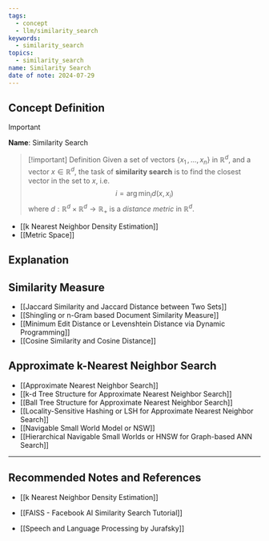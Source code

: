 ```yaml
---
tags:
  - concept
  - llm/similarity_search
keywords:
  - similarity_search
topics:
  - similarity_search
name: Similarity Search
date of note: 2024-07-29
---
```


## Concept Definition

>[!important]
>**Name**: Similarity Search

>[!important] Definition
>Given a set of vectors $\left\{ x_{1} \,{,}\ldots{,}\, x_{n} \right\}$ in $\mathbb{R}^{d}$, and a vector $x\in \mathbb{R}^{d}$, the task of **similarity search** is to find the closest vector in the set to $x$, i.e. $$i = \arg\min_{i}d(x, x_{i})$$ where $d: \mathbb{R}^{d} \times \mathbb{R}^d \to \mathbb{R}_{+}$ is a *distance metric* in $\mathbb{R}^d$.

- [[k Nearest Neighbor Density Estimation]]
- [[Metric Space]]

## Explanation


## Similarity Measure

- [[Jaccard Similarity and Jaccard Distance between Two Sets]]
- [[Shingling or n-Gram based Document Similarity Measure]]
- [[Minimum Edit Distance or Levenshtein Distance via Dynamic Programming]]
- [[Cosine Similarity and Cosine Distance]]


## Approximate k-Nearest Neighbor Search

- [[Approximate Nearest Neighbor Search]]
- [[k-d Tree Structure for Approximate Nearest Neighbor Search]]
- [[Ball Tree Structure for Approximate Nearest Neighbor Search]]
- [[Locality-Sensitive Hashing or LSH for Approximate Nearest Neighbor Search]]
- [[Navigable Small World Model or NSW]]
- [[Hierarchical Navigable Small Worlds or HNSW for Graph-based ANN Search]]




-----------
##  Recommended Notes and References

- [[k Nearest Neighbor Density Estimation]]

- [[FAISS - Facebook AI Similarity Search Tutorial]]
- [[Speech and Language Processing by Jurafsky]] 